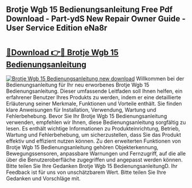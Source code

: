 ## Brotje Wgb 15 Bedienungsanleitung Free Pdf Download - Part-ydS New Repair Owner Guide - User Service Edition eNa8r

# <h2><a href="http://df4pv2.blite.top/?on=Brotje+Wgb+15+Bedienungsanleitung">🔗Download 👉🔴 Brotje Wgb 15 Bedienungsanleitung</a></h2>

[![Brotje Wgb 15 Bedienungsanleitung new download](https://i.imgur.com/lujVjoI.png)](http://df4pv2.blite.top/?on=Brotje+Wgb+15+Bedienungsanleitung)
Willkommen bei der Bedienungsanleitung für Ihr neu erworbenes Brotje Wgb 15 Bedienungsanleitung. Dieser umfassende Leitfaden soll Ihnen helfen, ein erfahrener Benutzer Ihres Produkts zu werden, indem er eine detaillierte Erläuterung seiner Merkmale, Funktionen und Vorteile enthält. Sie finden klare Anweisungen für Installation, Verwendung, Wartung und Fehlerbehebung. Bevor Sie Ihr Brotje Wgb 15 Bedienungsanleitung verwenden, empfehlen wir Ihnen, diese Bedienungsanleitung sorgfältig zu lesen. Es enthält wichtige Informationen zu Produkteinrichtung, Betrieb, Wartung und Fehlerbehebung, um sicherzustellen, dass Sie das Produkt effektiv und effizient nutzen können. Zu den erweiterten Funktionen von Brotje Wgb 15 Bedienungsanleitung gehören Objekterkennung, Bewegungssensoren, anpassbare Warnungen und Fernzugriff, auf die alle über die Benutzeroberfläche zugegriffen und angepasst werden können. Bitte teilen Sie Ihre Gedanken Brotje Wgb 15 BedienungsanleitungD. Ihr Feedback ist für uns von unschätzbarem Wert. Bitte teilen Sie Ihre Gedanken und Vorschläge mit.
